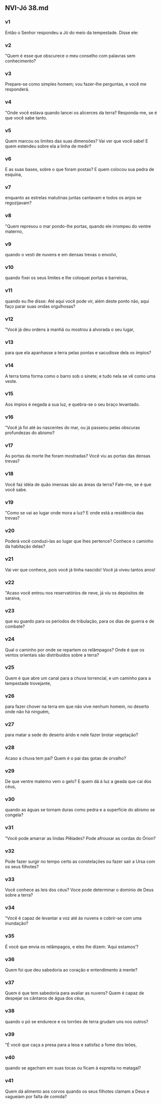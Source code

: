 ## NVI-Jó 38.md
### v1
 Então o Senhor respondeu a Jó do meio da tempestade. Disse ele:
### v2
 "Quem é esse que obscurece o meu conselho com palavras sem conhecimento?
### v3
 Prepare-se como simples homem; vou fazer-lhe perguntas, e você me responderá.
### v4
 "Onde você estava quando lancei os alicerces da terra? Responda-me, se é que você sabe tanto.
### v5
 Quem marcou os limites das suas dimensões? Vai ver que você sabe! E quem estendeu sobre ela a linha de medir?
### v6
 E as suas bases, sobre o que foram postas? E quem colocou sua pedra de esquina,
### v7
 enquanto as estrelas matutinas juntas cantavam e todos os anjos se regozijavam?
### v8
 "Quem represou o mar pondo-lhe portas, quando ele irrompeu do ventre materno,
### v9
 quando o vesti de nuvens e em densas trevas o envolvi,
### v10
 quando fixei os seus limites e lhe coloquei portas e barreiras,
### v11
 quando eu lhe disse: Até aqui você pode vir, além deste ponto não, aqui faço parar suas ondas orgulhosas?
### v12
 "Você já deu ordens à manhã ou mostrou à alvorada o seu lugar,
### v13
 para que ela apanhasse a terra pelas pontas e sacudisse dela os ímpios?
### v14
 A terra toma forma como o barro sob o sinete; e tudo nela se vê como uma veste.
### v15
 Aos ímpios é negada a sua luz, e quebra-se o seu braço levantado.
### v16
 "Você já foi até às nascentes do mar, ou já passeou pelas obscuras profundezas do abismo?
### v17
 As portas da morte lhe foram mostradas? Você viu as portas das densas trevas?
### v18
 Você faz idéia de quão imensas são as áreas da terra? Fale-me, se é que você sabe.
### v19
 "Como se vai ao lugar onde mora a luz? E onde está a residência das trevas?
### v20
 Poderá você conduzi-las ao lugar que lhes pertence? Conhece o caminho da habitação delas?
### v21
 Vai ver que conhece, pois você já tinha nascido! Você já viveu tantos anos!
### v22
 "Acaso você entrou nos reservatórios de neve, já viu os depósitos de saraiva,
### v23
 que eu guardo para os períodos de tribulação, para os dias de guerra e de combate?
### v24
 Qual o caminho por onde se repartem os relâmpagos? Onde é que os ventos orientais são distribuídos sobre a terra?
### v25
 Quem é que abre um canal para a chuva torrencial, e um caminho para a tempestade trovejante,
### v26
 para fazer chover na terra em que não vive nenhum homem, no deserto onde não há ninguém,
### v27
 para matar a sede do deserto árido e nele fazer brotar vegetação?
### v28
 Acaso a chuva tem pai? Quem é o pai das gotas de orvalho?
### v29
 De que ventre materno vem o gelo? E quem dá à luz a geada que cai dos céus,
### v30
 quando as águas se tornam duras como pedra e a superfície do abismo se congela?
### v31
 "Você pode amarrar as lindas Plêiades? Pode afrouxar as cordas do Órion?
### v32
 Pode fazer surgir no tempo certo as constelações ou fazer sair a Ursa com os seus filhotes?
### v33
 Você conhece as leis dos céus? Voce pode determinar o domínio de Deus sobre a terra?
### v34
 "Você é capaz de levantar a voz até às nuvens e cobrir-se com uma inundação?
### v35
 É você que envia os relâmpagos, e eles lhe dizem: ‘Aqui estamos’?
### v36
 Quem foi que deu sabedoria ao coração e entendimento à mente?
### v37
 Quem é que tem sabedoria para avaliar as nuvens? Quem é capaz de despejar os cântaros de água dos céus,
### v38
 quando o pó se endurece e os torrões de terra grudam uns nos outros?
### v39
 "É você que caça a presa para a leoa e satisfaz a fome dos leões,
### v40
 quando se agacham em suas tocas ou ficam à espreita no matagal?
### v41
 Quem dá alimento aos corvos quando os seus filhotes clamam a Deus e vagueiam por falta de comida?

